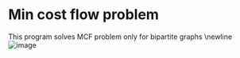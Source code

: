 # Min cost flow problem
This program solves MCF problem only for bipartite graphs
\newline
![image](https://user-images.githubusercontent.com/65315002/205456628-abe3dd99-974e-43a1-b876-d557ed365775.png)
